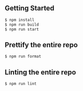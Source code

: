 

Getting Started
---------------
```bash
$ npm install
$ npm run build
$ npm run start
```

Prettify the entire repo
----------------------------
```bash
$ npm run format
```

Linting the entire repo
----------------------------
```bash
$ npm run lint
```

